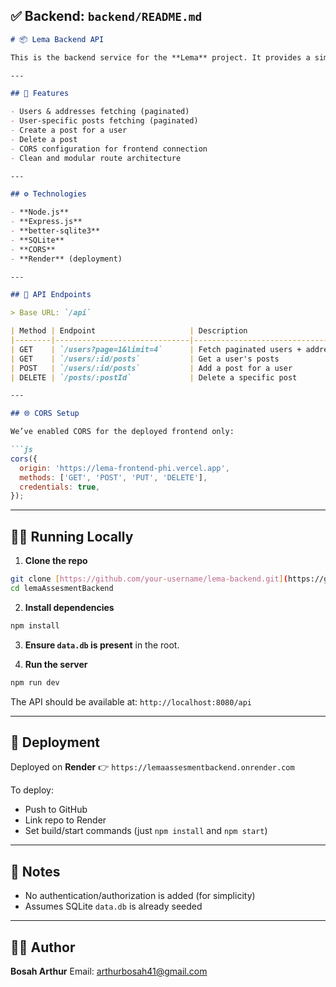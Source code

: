 ## ✅ Backend: `backend/README.md`

```markdown
# 📦 Lema Backend API

This is the backend service for the **Lema** project. It provides a simple RESTful API built with **Express.js** and **SQLite (better-sqlite3)**, responsible for user and post management.

---

## 🚀 Features

- Users & addresses fetching (paginated)
- User-specific posts fetching (paginated)
- Create a post for a user
- Delete a post
- CORS configuration for frontend connection
- Clean and modular route architecture

---

## ⚙️ Technologies

- **Node.js**
- **Express.js**
- **better-sqlite3**
- **SQLite**
- **CORS**
- **Render** (deployment)

---

## 🧪 API Endpoints

> Base URL: `/api`

| Method | Endpoint                     | Description                        |
|--------|------------------------------|------------------------------------|
| GET    | `/users?page=1&limit=4`      | Fetch paginated users + addresses |
| GET    | `/users/:id/posts`           | Get a user's posts                 |
| POST   | `/users/:id/posts`           | Add a post for a user              |
| DELETE | `/posts/:postId`             | Delete a specific post             |

---

## 🌐 CORS Setup

We’ve enabled CORS for the deployed frontend only:

```js
cors({
  origin: 'https://lema-frontend-phi.vercel.app',
  methods: ['GET', 'POST', 'PUT', 'DELETE'],
  credentials: true,
});
````

---

## 🧑‍💻 Running Locally

1. **Clone the repo**

```bash
git clone [https://github.com/your-username/lema-backend.git](https://github.com/kidmeeno/lemaAssesmentBackend)
cd lemaAssesmentBackend
```

2. **Install dependencies**

```bash
npm install
```

3. **Ensure `data.db` is present** in the root.

4. **Run the server**

```bash
npm run dev
```

The API should be available at:
`http://localhost:8080/api`

---

## 🚢 Deployment

Deployed on **Render**
👉 `https://lemaassesmentbackend.onrender.com`

To deploy:

* Push to GitHub
* Link repo to Render
* Set build/start commands (just `npm install` and `npm start`)

---

## 🧠 Notes

* No authentication/authorization is added (for simplicity)
* Assumes SQLite `data.db` is already seeded

---

## 👨‍💼 Author

**Bosah Arthur**
Email: [arthurbosah41@gmail.com](mailto:arthurbosah41@gmail.com)
````
